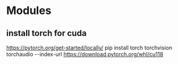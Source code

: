 # Modules 
## install torch for cuda
https://pytorch.org/get-started/locally/
pip install torch torchvision torchaudio --index-url https://download.pytorch.org/whl/cu118